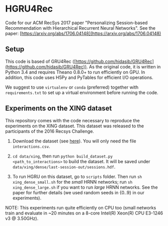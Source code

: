 # HGRU4Rec
Code for our ACM RecSys 2017 paper "Personalizing Session-based Recommendation with Hierarchical Recurrent Neural Networks". 
See the paper: [https://arxiv.org/abs/1706.04148](https://arxiv.org/abs/1706.04148)

## Setup
This code is based of GRU4Rec ([https://github.com/hidasib/GRU4Rec](https://github.com/hidasib/GRU4Rec)).
As the original code, it is written in Python 3.4 and requires Theano 0.8.0+ to run efficiently on GPU.
In addition, this code uses H5Py and PyTables for efficient I/O operations.

We suggest to use `virtualenv` or `conda` (preferred) together with `requirements.txt` to set up a virtual environment before running the code.

## Experiments on the XING dataset
This repository comes with the code necessary to reproduce the experiments on the XING dataset.
This dataset was released to the participants of the 2016 Recsys Challenge.

1) Download the dataset (see [here](http://2016.recsyschallenge.com/)). You will only need the file `interactions.csv`.

2) `cd data/xing`, then run `python build_dataset.py <path_to_interactions>` to build the dataset. It will be saved under `data/xing/dense/last-session-out/sessions.hdf`.

3) To run HGRU on this dataset, go to `scripts` folder.
Then run `sh xing_dense_small.sh` for the _small_ HRNN networks; run `sh xing_dense_large.sh` if you want to run _large_ HRNN networks. See the paper for further details (we used random seeds in \{0..9\} in our experiments).

NOTE: This experiments run quite efficiently on CPU too (small networks train and evaluate in ~20 minutes on a 8-core Intel(R) Xeon(R) CPU E3-1246 v3 @ 3.50GHz).